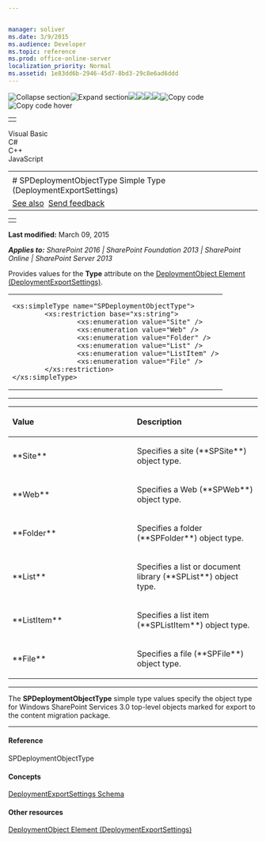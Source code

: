 ```yaml
---


manager: soliver
ms.date: 3/9/2015
ms.audience: Developer
ms.topic: reference
ms.prod: office-online-server
localization_priority: Normal
ms.assetid: 1e83dd6b-2946-45d7-8bd3-29c8e6ad6ddd
---
```


![Collapse
section](../icons/collapse_all.gif "Collapse section")![Expand
section](../icons/expand_all.gif "Expand section")![](../icons/collapse_all.gif)![](../icons/expand_all.gif)![](../icons/dropdown.gif)![](../icons/dropdownHover.gif)![Copy
code](../icons/copycode.gif "Copy code")![Copy code
hover](../icons/copycodeHighlight.gif "Copy code hover")
<table>
<tbody>
<tr class="odd">
<td align="left"></td>
</tr>
</tbody>
</table>

Visual Basic  
C\#  
C++  
JavaScript  

<table>
<tbody>
<tr class="odd">
<td align="left"><span id="runningHeaderText"></span></td>
</tr>
<tr class="even">
<td align="left"># SPDeploymentObjectType Simple Type (DeploymentExportSettings)</td>
</tr>
<tr class="odd">
<td align="left"><a href="#seeAlsoToggle">See also</a>  <span id="headfeedbackarea" class="feedbackhead"><a href="javascript:SubmitFeedback(&#39;docthis@Microsoft.com&#39;,&#39;&#39;,&#39;&#39;,&#39;&#39;,&#39;1.0.18082.1225&#39;,&#39;%0\dThank%20you%20for%20your%20feedback.%20The%20developer%20writing%20teams%20use%20your%20feedback%20to%20improve%20documentation.%20While%20we%20are%20reviewing%20your%20feedback,%20we%20may%20send%20you%20e-mail%20to%20ask%20for%20clarification%20or%20feedback%20on%20a%20solution.%20We%20do%20not%20use%20your%20e-mail%20address%20for%20any%20other%20purpose%20and%20we%20delete%20it%20after%20we%20finish%20our%20review.%0\AFor%20further%20information%20about%20the%20privacy%20policies%20of%20Microsoft,%20please%20see%20http://privacy.microsoft.com/en-us/default.aspx.%0\A%0\d&#39;,&#39;Customer%20feedback&#39;);">Send feedback</a></span></td>
</tr>
</tbody>
</table>

<table>
<colgroup>
<col width="100%" />
</colgroup>
<tbody>
<tr class="odd">
<td align="left"></td>
</tr>
</tbody>
</table>

**Last modified:** March 09, 2015

***Applies to:** SharePoint 2016 | SharePoint Foundation 2013 |
SharePoint Online | SharePoint Server 2013*

Provides values for the **Type** attribute on
the <span sdata="link">[DeploymentObject Element
(DeploymentExportSettings)](deploymentobject-element-deploymentexportsettings.htm)</span>.

<span codelanguage="other"></span>
<table>
<colgroup>
<col width="100%" />
</colgroup>
<tbody>
<tr class="odd">
<td align="left"><pre><code>&lt;xs:simpleType name=&quot;SPDeploymentObjectType&quot;&gt;
        &lt;xs:restriction base=&quot;xs:string&quot;&gt;
                &lt;xs:enumeration value=&quot;Site&quot; /&gt;
                &lt;xs:enumeration value=&quot;Web&quot; /&gt; 
                &lt;xs:enumeration value=&quot;Folder&quot; /&gt;
                &lt;xs:enumeration value=&quot;List&quot; /&gt; 
                &lt;xs:enumeration value=&quot;ListItem&quot; /&gt;
                &lt;xs:enumeration value=&quot;File&quot; /&gt;
        &lt;/xs:restriction&gt;
&lt;/xs:simpleType&gt;</code></pre></td>
</tr>
</tbody>
</table>


-------------------------------------------------------------------------------------------------------------------------------------------------------------------------------------------------------

<table>
<colgroup>
<col width="50%" />
<col width="50%" />
</colgroup>
<thead>
<tr class="header">
<th align="left"><p>Value</p></th>
<th align="left"><p>Description</p></th>
</tr>
</thead>
<tbody>
<tr class="odd">
<td align="left"><p>**Site**</p></td>
<td align="left"><p>Specifies a site (**SPSite**) object type.</p></td>
</tr>
<tr class="even">
<td align="left"><p>**Web**</p></td>
<td align="left"><p>Specifies a Web (**SPWeb**) object type.</p></td>
</tr>
<tr class="odd">
<td align="left"><p>**Folder**</p></td>
<td align="left"><p>Specifies a folder (**SPFolder**) object type.</p></td>
</tr>
<tr class="even">
<td align="left"><p>**List**</p></td>
<td align="left"><p>Specifies a list or document library (**SPList**) object type.</p></td>
</tr>
<tr class="odd">
<td align="left"><p>**ListItem**</p></td>
<td align="left"><p>Specifies a list item (**SPListItem**) object type.</p></td>
</tr>
<tr class="even">
<td align="left"><p>**File**</p></td>
<td align="left"><p>Specifies a file (**SPFile**) object type.</p></td>
</tr>
</tbody>
</table>


----------------------------------------------------------------------------------------------------------------------------------------------------------------------------------------------------------------------------

The **SPDeploymentObjectType** simple type
values specify the object type for Windows SharePoint Services 3.0
top-level objects marked for export to the content migration package.


-------------------------------------------------------------------------------------------------------------------------------------------------------------------------------------------

#### Reference

<span sdata="cer"
target="T:Microsoft.SharePoint.Deployment.SPDeploymentObjectType"><span
class="nolink">SPDeploymentObjectType</span></span>

#### Concepts

<span sdata="link">[DeploymentExportSettings
Schema](deploymentexportsettings-schema.htm)</span>

#### Other resources

<span sdata="link">[DeploymentObject Element
(DeploymentExportSettings)](deploymentobject-element-deploymentexportsettings.htm)</span>








